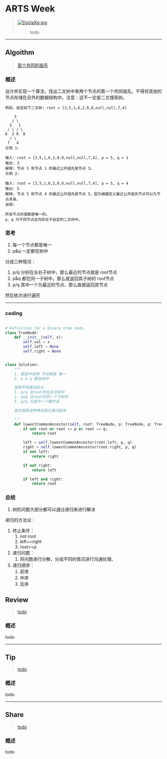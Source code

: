 # ARTS Week 
>[![DoUaXq.jpg](https://s3.ax1x.com/2020/12/02/DoUaXq.jpg)](https://imgchr.com/i/DoUaXq)
>> todo

***
## Algoithm
>[首个共同的祖先](https://leetcode-cn.com/problems/first-common-ancestor-lcci)

### 概述
设计并实现一个算法，找出二叉树中某两个节点的第一个共同祖先。不得将其他的节点存储在另外的数据结构中。注意：这不一定是二叉搜索树。

    例如，给定如下二叉树: root = [3,5,1,6,2,0,8,null,null,7,4]
    
        3
       / \
      5   1
     / \ / \
    6  2 0  8
      / \
     7   4
    示例 1:
    
    输入: root = [3,5,1,6,2,0,8,null,null,7,4], p = 5, q = 1
    输出: 3
    解释: 节点 5 和节点 1 的最近公共祖先是节点 3。
    示例 2:
    
    输入: root = [3,5,1,6,2,0,8,null,null,7,4], p = 5, q = 4
    输出: 5
    解释: 节点 5 和节点 4 的最近公共祖先是节点 5。因为根据定义最近公共祖先节点可以为节点本身。
    说明:
    
    所有节点的值都是唯一的。
    p、q 为不同节点且均存在于给定的二叉树中。

### 思考
1. 每一个节点都是唯一
2. p&q 一定都在树中

分成三种情况：
1. p/q 分别在左右子树中，那么最近的节点就是 root节点
2. p&q 都在同一子树中，那么就返回其子树的 root节点
3. p/q 其中一个为最近的节点，那么直接返回其节点

然后依次进行遍历
***

### coding

```python

# Definition for a binary tree node.
class TreeNode:
    def __init__(self, x):
        self.val = x
        self.left = None
        self.right = None


class Solution:
    """
    1. 题目中说明 节点都是 唯一
    2. p & q 都在树中

    按照不同情况区分：
    1. p/q 在root的左右子树中
    2. p&q 在root的同一个子树中
    3. p/q 为其中一个跟节点

    依次按照这种情况进行递归查询

    """
    def lowestCommonAncestor(self, root: TreeNode, p: TreeNode, q: TreeNode) -> TreeNode:
        if not root or root == p or root == q:
            return root

        left = self.lowestCommonAncestor(root.left, p, q)
        right = self.lowestCommonAncestor(root.right, p, q)
        if not left:
            return right

        if not right:
            return left

        if left and right:
            return root

```

### 总结
1. 树的问题大部分都可以通过递归来进行解决

递归的方法论：
1. 终止条件：
    1. not root
    2. left==right 
    3. root==p
2. 递归问题：
    1. 将问题进行分解，分成不同的情况进行沟通处理。
3. 递归顺序：
    1. 前序
    2. 中序
    3. 后序

## Review
>[todo]()

### 概述
todo 


***
## Tip
>[todo]()

### 概述
todo


***
## Share
>[todo]()

### 概述
todo  